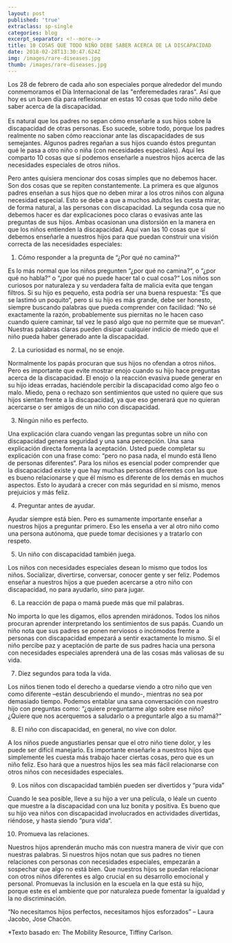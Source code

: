 ```yaml
---
layout: post
published: 'true'
extraclass: sp-single
categories: blog
excerpt_separator: <!--more-->
title: 10 COSAS QUE TODO NIÑO DEBE SABER ACERCA DE LA DISCAPACIDAD
date: 2018-02-28T13:30:47.624Z
img: /images/rare-diseases.jpg
thumb: /images/rare-diseases.jpg
---
```

Los 28 de febrero de cada año son especiales porque alrededor del mundo conmemoramos el Día Internacional de las "enferemedades raras". Así que hoy es un buen día para reflexionar en estas 10 cosas que todo niño debe saber acerca de la discapacidad. \
\
Es natural que los padres no sepan cómo enseñarle a sus hijos sobre la discapacidad de otras personas. Eso sucede, sobre todo, porque los padres realmente no saben cómo reaccionar ante las discapacidades de sus semejantes. Algunos padres regañan a sus hijos cuando éstos preguntan qué le pasa a otro niño o niña (con necesidades especiales). Aquí les comparto 10 cosas que sí podemos enseñarle a nuestros hijos acerca de las necesidades especiales de otros niños.

Pero antes quisiera mencionar dos cosas simples que no debemos hacer. Son dos cosas que se repiten constantemente. La primera es que algunos padres enseñan a sus hijos que no deben mirar a los otros niños con alguna necesidad especial. Esto se debe a que a muchos adultos les cuesta mirar, de forma natural, a las personas con discapacidad. La segunda cosa que no debemos hacer es dar explicaciones poco claras o evasivas ante las preguntas de sus hijos. Ambas ocasionan una distorsión en la manera en que los niños entienden la discapacidad. Aquí van las 10 cosas que sí debemos enseñarle a nuestros hijos para que puedan construir una visión correcta de las necesidades especiales:

1) Cómo responder a la pregunta de “¿Por qué no camina?“

Es lo más normal que los niños pregunten “¿por qué no camina?“, o “¿por qué no habla?“ o “¿por qué no puede hacer tal o cual cosa?“ Los niños son curiosos por naturaleza y su verdadera falta de malicia evita que tengan filtros.  Si su hijo es pequeño, esta podría ser una buena respuesta: “Es que se lastimó un poquito“, pero si su hijo es más grande, debe ser honesto, siempre buscando palabras que pueda comprender con facilidad:  “No sé exactamente la razón, probablemente sus piernitas no le hacen caso cuando quiere caminar, tal vez le pasó algo que no permite que se muevan”. Nuestras palabras claras pueden disipar cualquier indicio de miedo que el niño pueda haber generado ante la discapacidad.

2) La curiosidad es normal, no se enoje. 

Normalmente los papás procuran que sus hijos no ofendan a otros niños. Pero es importante que evite mostrar enojo cuando su hijo hace preguntas acerca de la discapacidad. El enojo o la reacción evasiva puede generar en su hijo ideas erradas, haciéndole percibir la discapacidad como algo feo o malo. Miedo, pena o rechazo son sentimientos que usted no quiere que sus hijos sientan frente a la discapacidad, ya que eso generará que no quieran acercarse o ser amigos de un niño con discapacidad.

3) Ningún niño es perfecto. 

Una explicación clara cuando vengan las preguntas sobre un niño con discapacidad genera seguridad y una sana percepción. Una sana explicación directa fomenta la aceptación. Usted puede completar su explicación con una frase como:  “pero no pasa nada, el mundo está lleno de personas diferentes“. Para los niños es esencial poder comprender que la discapacidad existe y que hay muchas personas diferentes con las que es bueno relacionarse y que él mismo es diferente de los demás en muchos aspectos. Esto lo ayudará a crecer con más seguridad en sí mismo, menos prejuicios y más feliz.

4) Preguntar antes de ayudar. 

Ayudar siempre está bien. Pero es sumamente importante enseñar a nuestros hijos a preguntar primero. Eso les enseña a ver al otro niño como una persona autónoma, que puede tomar decisiones y a tratarlo con respeto.

5) Un niño con discapacidad también juega.

Los niños con necesidades especiales desean lo mismo que todos los niños. Socializar, divertirse, conversar, conocer gente y ser feliz. Podemos enseñar a nuestros hijos a que pueden acercarse a otro niño con discapacidad, no para ayudarlo, sino para jugar.

6) La reacción de papa o mamá puede más que mil palabras. 

No importa lo que les digamos, ellos aprenden mirádonos. Todos los niños procuran aprender interpretando los sentimientos de sus papás. Cuando un niño nota que sus padres se ponen nerviosos o incómodos frente a personas con discapacidad empezará a sentir exactamente lo mismo. Si el niño percibe paz y aceptación de parte de sus padres hacia una persona con necesidades especiales aprenderá una de las cosas más valiosas de su vida.

7) Diez segundos para toda la vida. 

Los niños tienen todo el derecho a quedarse viendo a otro niño que ven como diferente –están descubriendo el mundo-, mientras no sea por demasiado tiempo. Podemos entablar una sana conversación con nuestro hijo con preguntas como: “¿quiere preguntarme algo sobre ese niño? ¿Quiere que nos acerquemos a saludarlo o a preguntarle algo a su mamá?“

8) El niño con discapacidad, en general, no vive con dolor.

A los niños puede angustiarles pensar que el otro niño tiene dolor, y les puede ser difícil manejarlo. Es importante enseñarle a nuestros hijos que simplemente les cuesta más trabajo hacer ciertas cosas, pero que es un niño feliz. Eso hará que a nuestros hijos les sea más fácil relacionarse con otros niños con necesidades especiales.

9) Los niños con discapacidad también pueden ser divertidos y “pura vida”

Cuando le sea posible, lleve a su hijo a ver una película, o léale un cuento que muestre a la discapacidad con una luz bonita y positiva. Es bueno que su hijo vea niños con discapacidad involucrados en actividades divertidas, riéndose, y hasta siendo “pura vida“.

10) Promueva las relaciones. 

Nuestros hijos aprenderán mucho más con nuestra manera de vivir que con nuestras palabras. Si nuestros hijos notan que sus padres no tienen relaciones con personas con necesidades especiales, empezarán a sospechar que algo no está bien. Que nuestros hijos se puedan relacionar con otros niños diferentes es algo crucial en su desarrollo emocional y personal.  Promuevas la inclusión en la escuela en la que está su hijo, porque este es el ambiente que por naturaleza puede fomentar la igualdad y la no discriminación.

“No necesitamos hijos perfectos, necesitamos hijos esforzados” – Laura Jacobo, Jose Chacón.



\*Texto basado en: The Mobility Resource, Tiffiny Carlson.
